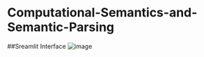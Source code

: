 # Computational-Semantics-and-Semantic-Parsing

##Sreamlit Interface
![image](https://github.com/user-attachments/assets/b5ac330f-a0b2-4805-a504-38309e8b7afa)

